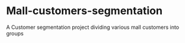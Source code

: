 # Mall-customers-segmentation
A Customer segmentation project dividing various mall customers into groups
